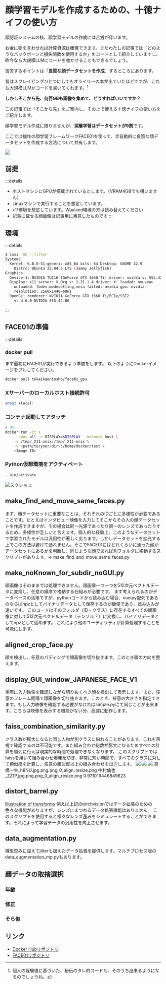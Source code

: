 # 顔学習モデルを作成するための、十徳ナイフの使い方

顔認証システムの核、顔学習モデルの作成には苦労が伴います。

お金に物を言わせれば計算資源は確保できます。またわたしの記事では「どのようなバックボーンと損失関数を使用するか」をコードとして紹介していますし、昨今なら大規模LLMにコードを書かせることもできるでしょう。

苦労するポイントは「**良質な顔データセットを作成**」するところにあります。

昔はスクレイピングひとつにしてもオライリーの本が出ていたほどですが、これも大規模LLMがコードを書いてくれます。[^1]
[^1]: 個人の経験値に基づいた、秘伝のタレ的コードも、そのうち出来るようになるのでしょうね。

**しかしそこから先、何百GBも画像を集めて、どうすればいいですか？**

この記事では「そこから先」をご案内し、その上で使える十徳ナイフの使い方をご紹介します。

顔学習モデル作成に限りませんが、**深層学習はデータセットが9割**です。

ここでは拙作の顔学習フレームワークFACE01を使って、半自動的に良質な顔データセットを作成する方法について共有します。

![](https://raw.githubusercontent.com/yKesamaru/FACE01_DEV/master/assets/images/eye-catch.png)

## 前提
:::details
- ホストマシンにGPUが搭載されているとします。（VRAM4GBでも構いません）
- Linuxマシンで実行することを想定しています。
- x11環境を想定しています。Wayland環境の方は読み替えてください
- 記事に載せる顔画像は記事用に用意したものです
:::

## 環境
:::details
```bash
$ inxi -SG --filter
System:
  Kernel: 6.8.0-51-generic x86_64 bits: 64 Desktop: GNOME 42.9
    Distro: Ubuntu 22.04.5 LTS (Jammy Jellyfish)
Graphics:
  Device-1: NVIDIA TU116 [GeForce GTX 1660 Ti] driver: nvidia v: 555.42.06
  Display: x11 server: X.Org v: 1.21.1.4 driver: X: loaded: nouveau
    unloaded: fbdev,modesetting,vesa failed: nvidia gpu: nvidia
    resolution: 2560x1440~60Hz
  OpenGL: renderer: NVIDIA GeForce GTX 1660 Ti/PCIe/SSE2
    v: 4.6.0 NVIDIA 555.42.06
```
:::

## FACE01の準備
:::details
### docker pull
まず最初にFACE01が実行できるよう準備をします。
以下のようにDockerイメージをプルしてください。

```bash
docker pull tokaikaoninsho/face01_gpu
```
### Xサーバーのローカルホスト接続許可
```bash
xhost +local:
```
### コンテナ起動してアタッチ
```bash
# 例:
docker run -it \
    --gpus all -e DISPLAY=$DISPLAY --network host \
    -v /tmp/.X11-unix:/tmp/.X11-unix \
    -v <path/to/your/dir>:/home/docker/test \
    <Image ID>
```
### Python仮想環境をアクティベート
```bash
. bin/activate
```
![スクショ](assets/スクショ.png)
:::

## make_find_and_move_same_faces.py
まず、顔データセットに重要なことは、それぞれのIDごとに多様性が必要であることです。たとえばインタビュー映像を入力してそこからその人の顔データセットを作成できますが、その場合は同一光源であったり同一のレンズであったりするため、多様性が乏しいと言えます。個人的な経験上、このようなデータセットで学習されたモデルは汎用性が著しく劣ります。しかしデータセットを拡充する上でこの方法は避けて通れません。そこでFACE01にはどれくらいに通った顔がデータセットにあるかを判断し、同じような顔であれば別フォルダに移動するスクリプトがあります。→ make_find_and_move_same_faces.py

## make_noKnown_for_subdir_noGUI.py
顔画像はそのままでは処理できません。顔画像一つ一つを512次元ベクトルデータに変換し、任意の順序で格納する仕組みが必要です。
まず考えられるのがデータベースの活用ですが、pythonコードから読み込む場合、numpy配列であるのならばnpzとしてバイナリデータとして保存するのが簡便であり、読み込みが速いです。
このコードはそのフォルダ（ID・クラス）に存在するすべての顔画像に対して512次元ベクトルデータ（テンソル？）に変換し、バイナリデータとしてnpzとして固めます。
これにより他のユーティリティが計算処理することを可能にします。

## aligned_crop_face.py
顔を検出し、任意のパディングで顔画像を切り抜きます。このとき顔の方向を整えます。

## display_GUI_window_JAPANESE_FACE_V1
実際に入力映像を確認しながら切り抜くべき顔を検出して表示します。また、任意のフレーム間隔で顔画像を切り抜きます。このとき、任意の大きさを指定できます。もし入力映像を確認する必要がなければsimple.pyにて同じことが出来ます。こちらは映像を表示する機能がない分、高速に動作します。

## faiss_combination_similarity.py
クラス数が膨大になると同じ人物が別クラスに紛れることがあります。これを目視で確認するのは不可能です。また組み合わせ総数が膨大になるためすべての計算を順列に行えば現実的な時間で処理できなくなります。
このスクリプトではfaissを用いて組み合わせ爆発を防ぎ、非常に短い時間で、すべてのクラスに対して類似度を計算し、任意の類似度以上の組み合わせを出力します。
![](assets/2025-01-13-18-07-25.png)
![](assets/2025-01-13-18-08-00.png)
![](assets/2025-01-13-18-08-38.png)
高橋一生_h8NU.jpg.png.png_0_align_resize.png	中村倫也_ZZ1P.jpg.png.png_0_align_resize.png	0.971019446849823


## distort_barrel.py
[Illustration of transforms](https://pytorch.org/vision/main/auto_examples/transforms/plot_transforms_illustrations.html#sphx-glr-auto-examples-transforms-plot-transforms-illustrations-py)
例えば上記のtorchvisionではデータ拡張のための色々な機能がありますが、レンズにまつわるデータ拡張機能はありません。
このスクリプトを使用すると様々なレンズ歪みをシミュレートすることができます。それによって学習データの汎用性を向上させます。

## data_augmentation.py
樽型歪みに加えてjitterも加えたデータ拡張を提供します。マルチプロセス版のdata_augmentation_mp.pyもあります。


## 顔データの取捨選択
### 年齢

### 修正

### そら似

## リンク
- [Docker Hubリポジトリ](https://hub.docker.com/r/tokaikaoninsho/face01_gpu)
- [FACE01リポジトリ](https://github.com/yKesamaru/FACE01_DEV)